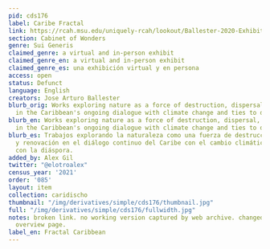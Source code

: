 ```yaml
---
pid: cds176
label: Caribe Fractal
link: https://rcah.msu.edu/uniquely-rcah/lookout/Ballester-2020-Exhibit.html
section: Cabinet of Wonders
genre: Sui Generis
claimed_genre: a virtual and in-person exhibit
claimed_genre_en: a virtual and in-person exhibit
claimed_genre_es: una exhibición virtual y en persona
access: open
status: Defunct
language: English
creators: Jose Arturo Ballester
blurb_orig: Works exploring nature as a force of destruction, dispersal, and renewal
  in the Caribbean's ongoing dialogue with climate change and ties to diaspora.
blurb_en: Works exploring nature as a force of destruction, dispersal, and renewal
  in the Caribbean's ongoing dialogue with climate change and ties to diaspora.
blurb_es: Trabajos explorando la naturaleza como una fuerza de destrucción, dispersión
  y renovación en el diálogo continuo del Caribe con el cambio climático y las vínculos
  con la diáspora.
added_by: Alex Gil
twitter: "@elotroalex"
census_year: '2021'
order: '085'
layout: item
collection: caridischo
thumbnail: "/img/derivatives/simple/cds176/thumbnail.jpg"
full: "/img/derivatives/simple/cds176/fullwidth.jpg"
notes: broken link. no working version captured by web archive. changed link to project
  overview page.
label_en: Fractal Caribbean
---
```

